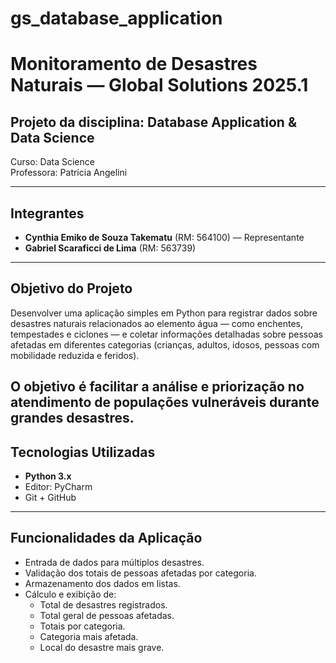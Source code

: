 # gs_database_application
# Monitoramento de Desastres Naturais — Global Solutions 2025.1

## Projeto da disciplina: Database Application & Data Science  
Curso: Data Science  
Professora: Patrícia Angelini

---
## Integrantes
- **Cynthia Emiko de Souza Takematu** (RM: 564100) — Representante
- **Gabriel Scaraficci de Lima** (RM: 563739)
---
## Objetivo do Projeto
Desenvolver uma aplicação simples em Python para registrar dados sobre desastres naturais relacionados ao elemento água — como enchentes, tempestades e ciclones — e coletar informações detalhadas sobre pessoas afetadas em diferentes categorias (crianças, adultos, idosos, pessoas com mobilidade reduzida e feridos).

O objetivo é facilitar a análise e priorização no atendimento de populações vulneráveis durante grandes desastres.
---
## Tecnologias Utilizadas
- **Python 3.x**
- Editor: PyCharm
- Git + GitHub
---
## Funcionalidades da Aplicação
- Entrada de dados para múltiplos desastres.
- Validação dos totais de pessoas afetadas por categoria.
- Armazenamento dos dados em listas.
- Cálculo e exibição de:
  - Total de desastres registrados.
  - Total geral de pessoas afetadas.
  - Totais por categoria.
  - Categoria mais afetada.
  - Local do desastre mais grave.
